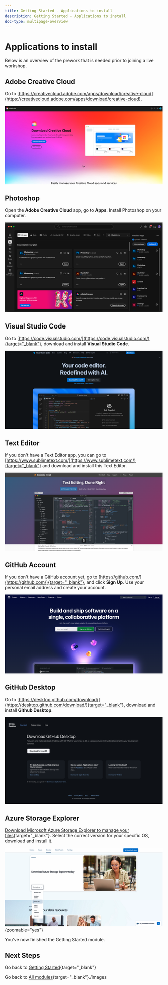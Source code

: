 ```yaml
---
title: Getting Started - Applications to install
description: Getting Started - Applications to install
doc-type: multipage-overview
---
```

# Applications to install

Below is an overview of the prework that is needed prior to joining a live workshop.

## Adobe Creative Cloud

Go to [https://creativecloud.adobe.com/apps/download/creative-cloud](https://creativecloud.adobe.com/apps/download/creative-cloud). 

![Adobe I/O New Integration](./images/cc.png)

## Photoshop

Open the **Adobe Creative Cloud** app, go to **Apps**. Install Photoshop on your computer.

![Adobe I/O New Integration](./images/psd.png)

## Visual Studio Code

Go to [https://code.visualstudio.com/](https://code.visualstudio.com/){target="_blank"}, download and install **Visual Studio Code**.

![Block](./images/vsc1.png)

## Text Editor

If you don't have a Text Editor app, you can go to [https://www.sublimetext.com/](https://www.sublimetext.com/){target="_blank"} and download and install this Text Editor.

![Block](./images/text1.png)

## GitHub Account

If you don't have a GitHub account yet, go to [https://github.com/](https://github.com/){target="_blank"}, and click **Sign Up**. Use your personal email address and create your account.

![Block](./images/git.png)

## GitHub Desktop

Go to [https://desktop.github.com/download/](https://desktop.github.com/download/){target="_blank"}, download and install **Github Desktop**.

![Block](./images/block1.png)

## Azure Storage Explorer

[Download Microsoft Azure Storage Explorer to manage your files](https://azure.microsoft.com/en-us/products/storage/storage-explorer#Download-4){target="_blank"}. Select the correct version for your specific OS, download and install it.

![Azure Storage](./images/az10.png){zoomable="yes"}

You've now finished the Getting Started module.

## Next Steps

Go back to [Getting Started](./getting-started.md){target="_blank"}

Go back to [All modules](./../../../overview.md){target="_blank"}./images